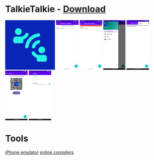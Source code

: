 # TalkieTalkie - [Download](https://github.com/wojtekl/google-play/raw/main/talkietalkie/TalkieTalkie/app/release/app-release.apk)

<img src ="https://github.com/wojtekl/google-play/blob/main/talkietalkie/TalkieTalkie/app/src/main/ic_launcher-playstore.png" height="160px" /> <img src ="https://github.com/wojtekl/google-play/raw/main/talkietalkie/Screenshot_20240521_182044.png" height="160px" />
<img src ="https://github.com/wojtekl/google-play/raw/main/talkietalkie/Screenshot_20240521_182000.png" height="160px" />
<img src ="https://github.com/wojtekl/google-play/raw/main/talkietalkie/Screenshot_20240521_181425.png" height="160px" />
<img src ="https://github.com/wojtekl/google-play/raw/main/talkietalkie/Screenshot_20240521_181503.png" height="160px" />
<img src ="https://github.com/wojtekl/google-play/raw/main/talkietalkie/Screenshot_20240521_181519.png" height="160px" />
<img src ="https://github.com/wojtekl/google-play/raw/main/talkietalkie/Screenshot_20240521_181604.png" height="160px" />

# Tools

[iPhone emulator](https://appetize.io/demo?device=iphone14pro&osVersion=16.2)
[online compilers](https://www.tutorialspoint.com/codingground.htm)
